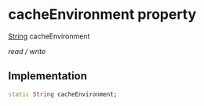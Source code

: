 


# cacheEnvironment property






[String](https://api.flutter.dev/flutter/dart-core/String-class.html) cacheEnvironment
  
_read / write_






## Implementation

```dart
static String cacheEnvironment;


```







